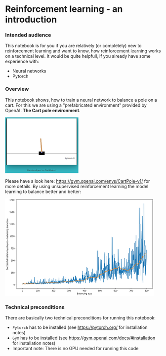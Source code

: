 # Reinforcement learning - an introduction

### Intended audience 

This notebook is for you if you are relatively (or completely) new to reinforcement learning and want to know, how reinforcement learning works on a technical level. It would be quite helpfull, if you already have some experience with: 
* Neural networks
* Pytorch

### Overview
This notebook shows, how to train a neural network to balance a pole on a cart. For this we are using a "prefabricated environment" provided by OpenAI: **The Cart pole environment**.    

![cart_pole_environment.PNG](cart_pole_environment.PNG)
    
Please have a look here: https://gym.openai.com/envs/CartPole-v1/ for more details. 
By using unsupervised reinforcement learning the model learning to balance better and better:    
    
![learning_progress.PNG](learning_progress.PNG) 
       
### Technical preconditions
There are basically two technical preconditions for running this notebook:
* `Pytorch` has to be installed (see https://pytorch.org/  for installation notes)
* `Gym` has to be installed (see https://gym.openai.com/docs/#installation for installation notes)
* Important note: There is no GPU needed for running this code   
 
